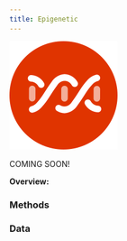 ```yaml
---
title: Epigenetic
---
```

![Epigenetic](./epigenetic.svg)

COMING SOON!

**Overview:**

### Methods

### Data

